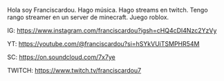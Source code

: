 
Hola soy Franciscardou.
Hago música. 
Hago streams en twitch.
Tengo rango streamer en un server de minecraft.
Juego roblox.

IG: https://www.instagram.com/franciscardou?igsh=cHQ4cDI4Nzc2YzVy

YT: https://youtube.com/@franciscardou?si=hSYkVUiTSMPHR54M

SC: https://on.soundcloud.com/7x7ye

TWITCH: https://www.twitch.tv/franciscardou7

